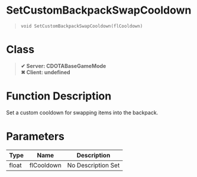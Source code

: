 # SetCustomBackpackSwapCooldown
> `void SetCustomBackpackSwapCooldown(flCooldown)`
# Class
> __✔ Server: CDOTABaseGameMode__  
> __✖ Client: undefined__  
# Function Description
Set a custom cooldown for swapping items into the backpack.
# Parameters
Type|Name|Description
--|--|--
float|flCooldown|No Description Set
